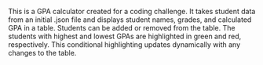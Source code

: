 This is a GPA calculator created for a coding challenge.
It takes student data from an initial .json file and displays student names, grades, and calculated GPA in a table.
Students can be added or removed from the table.
The students with highest and lowest GPAs are highlighted in green and red, respectively. This conditional highlighting updates dynamically with any changes to the table.